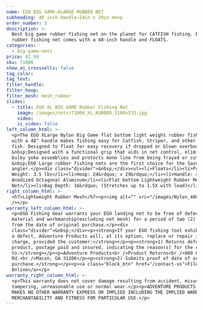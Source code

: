 ```yaml
---
name: EGO BIG GAME—XLARGE RUBBER NET
subheading: 48 inch Handle—24in x 29in Hoop
order_number: 3
description: >-
  Best big game rubber fishing net on the planet for CATFISH fishing. EGO XLarge
  rubber fishing net comes with a 48-inch handle and FLOATS.
categories:
  - big-game-nets
price: 82.99
sku: 71006
show_as_crosssells: false
tag_color:
tag_text:
filter_handle:
filter_hoop:
filter_mesh: mesh_rubber
slides:
  - title: EGO XL BIG GAME Rubber Fishing Net
    image: /images/nets/71006_XL_RUBBER_1160x533.jpg
    video:
    is_video: false
left_column_html: >-
  <p>The EGO XLarge Nylon Big Game flat bottom light weight rubber fishing net
  with a 48" handle makes fishing easy for Catfish, Striper, and other large
  fish. Designed to float for easy recovery if dropped or blown overboard.
  &nbsp;Designed with a functional grip that aids in net control, eliminates
  bulky yoke assemblies and protects mono line from being frayed or cut.
  &nbsp;EGO Large rubber fishing nets are the first choice for the Savvy
  angler.</p><div class="divider">&nbsp;</div><ul><li>Floats</li><li>Product
  Weight: 3.5 lbs</li><li>Hoop: 24&rdquo; x 29&rdquo;</li><li>Handle: 48&rdquo;
  Anodized Octagonal Aluminum</li><li>Flat bottom Lightweight Rubber Mesh
  Net</li><li>Bag Depth: 16&rdquo; (Stretches up to 1.5X with load)</li></ul>
right_column_html: >-
  <h7>Lightweight Rubber Mesh</h7><p><img alt="" src="/images/Nylon_400x150.jpg"
  /></p>
warranty_left_column_html: >-
  <p>EGO Fishing Gear warrants your EGO landing net to be free of defects in
  material and workmanship(excluding net mesh) for a period of two (2) years
  from the date of original purchase.</p><div
  class="divider">&nbsp;</div><p><strong>If your EGO fishing tool exhibits such
  a defect, Adventure Products will, at its option, replace or repair it without
  charge, provided the customer:</strong></p><p><strong>1) Returns defective
  product, postage paid and insured, indicating the reason(s) for the return
  to:</strong></p><p>Adventure Products<br />Product Returns<br />889 Guy Paine
  Rd.<br />Macon, GA 31206</p><p><strong>2) Submits proof of date of original
  purchase.</strong></p><p><a class="block_btn" href="/contact-us">File Claim
  Online</a></p>
warranty_right_column_html: >-
  <p>This warranty does not cover damage resulting from accident, misuse, abuse,
  tampering, unreasonable use or normal wear.</p><p>ADVENTURE PRODUCTS, INC.
  MAKES NO OTHER WARRANTY EXPRESS OR IMPLIED INCLUDING THE IMPLIED WARRANTIES OF
  MERCHANTABILITY AND FITNESS FOR PARTICULAR USE.</p>
---
```

